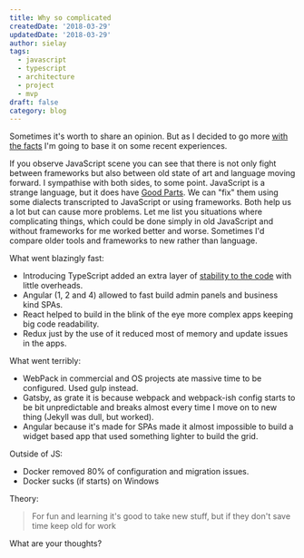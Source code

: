 ```yaml
---
title: Why so complicated
createdDate: '2018-03-29'
updatedDate: '2018-03-29'
author: sielay
tags:
  - javascript
  - typescript
  - architecture
  - project
  - mvp
draft: false
category: blog
---
```


Sometimes it's worth to share an opinion. But as I decided to go more [with the facts](https://sielay.com/blog/2018/01/21/hello-again/) I'm going to base it on some recent experiences.

If you observe JavaScript scene you can see that there is not only fight between frameworks but also between old state of art and language moving forward. I sympathise with both sides, to some point. JavaScript is a strange language, but it does have [Good Parts](https://www.amazon.co.uk/JavaScript-Good-Parts-Douglas-Crockford/dp/0596517742). We can "fix" them using some dialects transcripted to JavaScript or using frameworks. Both help us a lot but can cause more problems. Let me list you situations where complicating things, which could be done simply in old JavaScript and without frameworks for me worked better and worse. Sometimes I'd compare older tools and frameworks to new rather than language.

What went blazingly fast:

-   Introducing TypeScript added an extra layer of [stability to the code](http://sielay.com/blog/2018/01/28/type-script-as-a-defense/) with little overheads.
-   Angular (1, 2 and 4) allowed to fast build admin panels and business kind SPAs.
-   React helped to build in the blink of the eye more complex apps keeping big code readability.
-   Redux just by the use of it reduced most of memory and update issues in the apps.

What went terribly:

-   WebPack in commercial and OS projects ate massive time to be configured. Used gulp instead.
-   Gatsby, as grate it is because webpack and webpack-ish config starts to be bit unpredictable and breaks almost every time I move on to new thing (Jekyll was dull, but worked).
-   Angular because it's made for SPAs made it almost impossible to build a widget based app that used something lighter to build the grid.

Outside of JS:

-   Docker removed 80% of configuration and migration issues.
-   Docker sucks (if starts) on Windows

Theory:

> For fun and learning it's good to take new stuff, but if they don't save time keep old for work

What are your thoughts?

